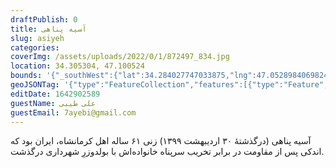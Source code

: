 ```yaml
--- 
draftPublish: 0 
title: آسیه پناهی 
slug: asiyeh 
categories:  
coverImg: /assets/uploads/2022/0/1/872497_834.jpg 
location: 34.305304, 47.100524 
bounds: '{"_southWest":{"lat":34.284027747033875,"lng":47.05289840698243},"_northEast":{"lat":34.32656781282361,"lng":47.14817047119141}}' 
geoJSONTag: '{"type":"FeatureCollection","features":[{"type":"Feature","properties":{},"geometry":{"type":"Point","coordinates":[47.100524,34.305304]}}]}' 
editDate: 1642902589 
guestName: علی طیبی 
guestEmail: 7ayebi@gmail.com 
---
```

آسیه پناهی (درگذشتهٔ ۳۰ اردیبهشت ۱۳۹۹) زنی ۶۱ ساله اهل کرمانشاه، ایران بود که اندکی پس از مقاومت در برابر تخریب سرپناه خانواده‌اش با بولدوزرِ شهرداری درگذشت.